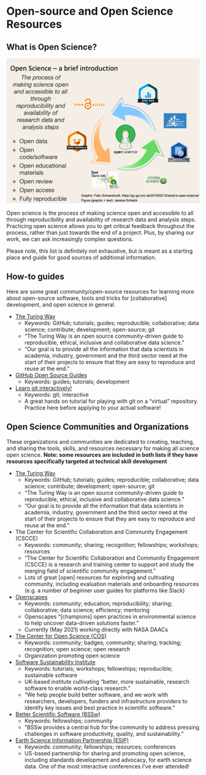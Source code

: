 # Open-source and Open Science Resources

## What is Open Science?

![open-science-defn](./img/open-science-defn.png)

Open science is the process of making science open and accessible to all through reproducibility and availability of research data and analysis steps.
Practicing open science allows you to get critical feedback throughout the process, rather than just towards the end of a project.
Plus, by sharing our work, we can ask increasingly complex questions.

Please note, this list is definitely not exhaustive, but is meant as a starting place and guide for good sources of additional information.

## How-to guides
Here are some great community/open-source resources for learning more about open-source software, tools and tricks for \[collaborative\] development, and open science in general.

- [The Turing Way](https://the-turing-way.netlify.app/welcome.html)
  - Keywords: GitHub; tutorials; guides; reproducible; collaborative; data science; contribute; development; open-source; git
  - “The Turing Way is an open source community-driven guide to reproducible, ethical, inclusive and collaborative data science.”
  - “Our goal is to provide all the information that data scientists in academia, industry, government and the third sector need at the start of their projects to ensure that they are easy to reproduce and reuse at the end.”
- [GitHub Open Source Guides](https://opensource.guide/)
  - Keywords: guides; tutorials; development
- [Learn git interactively!](https://learngitbranching.js.org/)
  - Keywords: git; interactive
  - A great hands on tutorial for playing with git on a “virtual” repository. Practice here before applying to your actual software!

## Open Science Communities and Organizations
These organizations and communities are dedicated to creating, teaching, and sharing the tools, skills, and resources necessary for making all science open science.
**Note: some resources are included in both lists if they have resources specifically targeted at technical skill development**

- [The Turing Way](https://the-turing-way.netlify.app/welcome.html)
  - Keywords: GitHub; tutorials; guides; reproducible; collaborative; data science; contribute; development; open-source; git
  - “The Turing Way is an open source community-driven guide to reproducible, ethical, inclusive and collaborative data science.”
  - “Our goal is to provide all the information that data scientists in academia, industry, government and the third sector need at the start of their projects to ensure that they are easy to reproduce and reuse at the end.”
- The Center for Scientific Collaboration and Community Engagement (CSCCE)
  - Keywords: community; sharing; recognition; fellowships; workshops; resources
  - “The Center for Scientific Collaboration and Community Engagement (CSCCE) is a research and training center to support and study the merging field of scientific community engagement.”
  - Lots of great \[open\] resources for exploring and cultivating community, including evaluation materials and onboarding resources (e.g. a number of beginner user guides for platforms like Slack)
- [Openscapes](https://www.openscapes.org/)
  - Keywords: community; education; reproducibility; sharing; collaborative; data science; efficiency; mentoring
  - Openscapes “\[champions\] open practices in environmental science to help uncover data-driven solutions faster.”
  - Currently (May 2021) working directly with NASA DAACs
- [The Center for Open Science (COS)](https://www.cos.io/)
  - Keywords: community; badges; community; sharing; tracking; recognition; open science; open research
  - Organization promoting open science
- [Software Sustainability Institute](https://software.ac.uk/)
  - Keywords: tutorials; workshops; fellowships; reproducible; sustainable software
  - UK-based institute cultivating “better, more sustainable, research software to enable world-class research.”
  - “We help people build better software, and we work with researchers, developers, funders and infrastructure providers to identify key issues and best practice in scientific software.”
- [Better Scientific Software (BSSw)](https://bssw.io/)
  - Keywords: fellowships; community
  - “BSSw provides a central hub for the community to address pressing challenges in software productivity, quality, and sustainability.”
- [Earth Science Information Partnership (ESIP)](https://www.esipfed.org/)
  - Keywords: community; fellowships; resources; conferences
  - US-based partnership for sharing and promoting open science, including standards development and advocacy, for earth science data. One of the most interactive conferences I’ve ever attended!